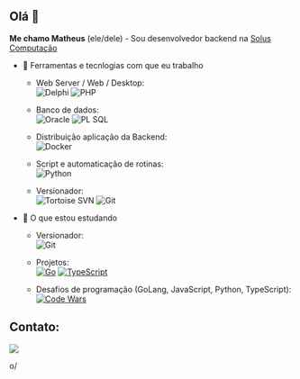 
## Olá 👋

**Me chamo Matheus** (ele/dele) - Sou desenvolvedor backend na [Solus Computação](https://github.com/solussaude)


- 🔭 Ferramentas e tecnlogias com que eu trabalho
  - Web Server / Web / Desktop:\
![Delphi](https://img.shields.io/badge/Delphi_RAD_Studio-B22222?style=for-the-badge&logo=delphi&logoColor=white)
![PHP](https://img.shields.io/badge/PHP-777BB4?style=for-the-badge&logo=php&logoColor=white)

  - Banco de dados:\
![Oracle](https://img.shields.io/badge/Oracle-F80000?style=for-the-badge&logo=Oracle&logoColor=white)
![PL SQL](https://img.shields.io/badge/PLSQL-F80000?style=for-the-badge&logo=oracle&logoColor=black)

  - Distribuição aplicação da Backend:\
  ![Docker](https://img.shields.io/badge/Docker-2CA5E0?style=for-the-badge&logo=docker&logoColor=white)

  - Script e automaticação de rotinas:\
![Python](https://img.shields.io/badge/Python-FFD43B?style=for-the-badge&logo=python&logoColor=blue)

  - Versionador:\
![Tortoise SVN](https://camo.githubusercontent.com/e4af00c13a1f40dcb29da206651f47960595941523bf757d344aa94a0abeaab8/68747470733a2f2f696d672e736869656c64732e696f2f62616467652f2d546f72746f6973652053564e2d626c75653f7374796c653d666f722d7468652d6261646765266c6f676f3d626c616e6b266c6f676f436f6c6f723d7768697465)
![Git](https://img.shields.io/badge/GIT-E44C30?style=for-the-badge&logo=git&logoColor=white)

- 🌱 O que estou estudando
  - Versionador:\
  ![Git](https://img.shields.io/badge/GIT-E44C30?style=for-the-badge&logo=git&logoColor=white)

  - Projetos:\
  [![Go](https://img.shields.io/badge/Go-00ADD8?style=for-the-badge&logo=go&logoColor=white)](https://github.com/matheusbarzon/products)
  [![TypeScript](https://img.shields.io/badge/TypeScript-007ACC?style=for-the-badge&logo=typescript&logoColor=white)](https://github.com/matheusbarzon/taskmanager)

  - Desafios de programação (GoLang, JavaScript, Python, TypeScript):\
   [![Code Wars](https://www.codewars.com/users/barzs/badges/micro)](https://github.com/matheusbarzon/codewars)


## Contato:

<div>
<a href="https://www.linkedin.com/in/matheus-barzon-12926b115/" target="_blank"><img src="https://img.shields.io/badge/-LinkedIn-%230077B5?style=for-the-badge&logo=linkedin&logoColor=white" target="_blank"></a>
</div>

o/
